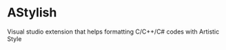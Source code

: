 AStylish
========

Visual studio extension that helps formatting C/C++/C# codes with Artistic Style
